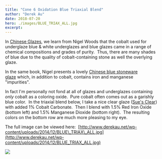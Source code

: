 ```yaml
---
title: "Cone 6 Oxidation Blue Triaxial Blend"
author: "Derek Au"
date: 2018-07-20
hero: ./images/BLUE_TRIAX_ALL.jpg
excerpt: 
---
```


In [Chinese Glazes](https://books.google.com/books?id=NGw8DUuNywYC), we learn from Nigel Woods that the cobalt used for underglaze blue & white underglazes and blue glazes came in a range of chemical compositions and grades of purity.  Thus, there are many shades of blue due to the quality of cobalt-containing stone as well the overlying glaze.

In the same book, Nigel presents a lovely [Chinese blue stoneware glaze](https://glazy.org/recipes/2928) which, in addition to cobalt, contains iron and manganese "impurities".

In fact I'm personally not fond at all of glazes and underglazes containing _only_ cobalt as a coloring oxide.  Pure cobalt often comes out as a garishly blue color.  In the triaxial blend below, I take a nice clear glaze ([Sue's Clear](https://glazy.org/recipes/10997)) with added 1% Cobalt Carbonate.  Then I blend with 1.5% Red Iron Oxide (bottom left) and 1.5% Manganese Dioxide (bottom right).  The resulting colors on the bottom row are much more pleasing to my eye.

The full image can be viewed here:  [http://www.derekau.net/wp-content/uploads/2014/12/BLUE\_TRIAX\_ALL.jpg](http://www.derekau.net/wp-content/uploads/2014/12/BLUE_TRIAX_ALL.jpg)

![](./images/BLUE_TRIAX_ALL.jpg)
